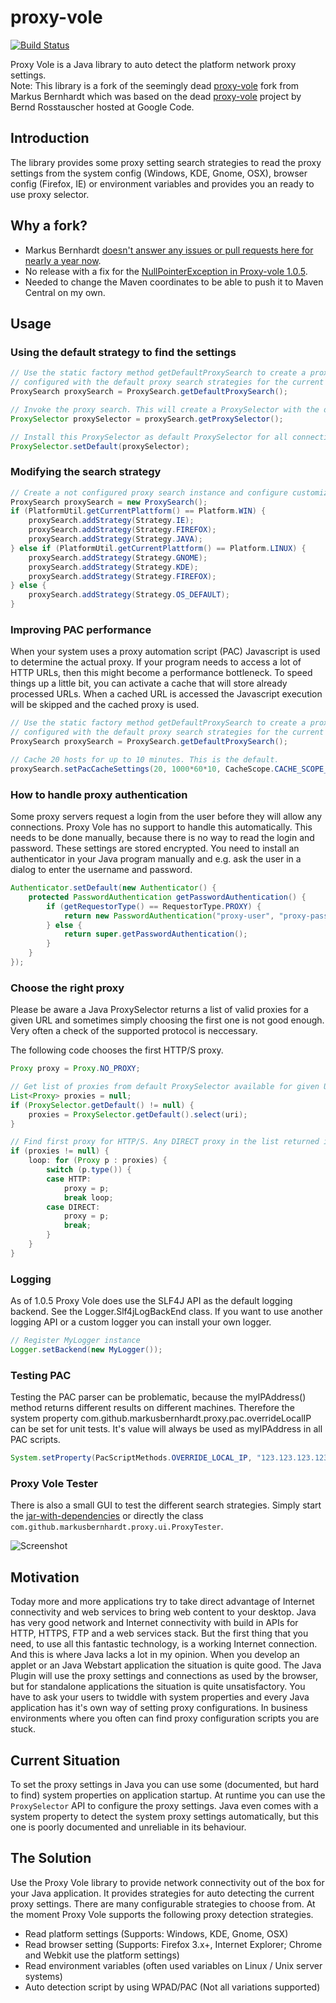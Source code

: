 # proxy-vole

[![Build Status](https://travis-ci.org/akuhtz/proxy-vole.svg?branch=travis)](https://travis-ci.org/akuhtz/proxy-vole)

Proxy Vole is a Java library to auto detect the platform network proxy settings.  
Note: This library is a fork of the seemingly dead [proxy-vole](https://github.com/MarkusBernhardt/proxy-vole)
fork from Markus Bernhardt which was based on the dead [proxy-vole](https://code.google.com/p/proxy-vole/) project 
by Bernd Rosstauscher hosted at Google Code.

## Introduction
The library provides some proxy setting search strategies to read the proxy settings from the system config 
(Windows, KDE, Gnome, OSX), browser config (Firefox, IE) or environment variables and provides you an ready to use proxy selector.

## Why a fork?
* Markus Bernhardt [doesn't answer any issues or pull requests here for nearly a year now](https://github.com/MarkusBernhardt/proxy-vole/issues/72#issuecomment-597141988).
* No release with a fix for the [NullPointerException in Proxy-vole 1.0.5](https://github.com/MarkusBernhardt/proxy-vole/issues/50).
* Needed to change the Maven coordinates to be able to push it to Maven Central on my own.

## Usage

### Using the default strategy to find the settings
```Java
// Use the static factory method getDefaultProxySearch to create a proxy search instance 
// configured with the default proxy search strategies for the current environment.
ProxySearch proxySearch = ProxySearch.getDefaultProxySearch();

// Invoke the proxy search. This will create a ProxySelector with the detected proxy settings.
ProxySelector proxySelector = proxySearch.getProxySelector();

// Install this ProxySelector as default ProxySelector for all connections.
ProxySelector.setDefault(proxySelector);
```

### Modifying the search strategy
```Java
// Create a not configured proxy search instance and configure customized proxy search strategies.
ProxySearch proxySearch = new ProxySearch();
if (PlatformUtil.getCurrentPlattform() == Platform.WIN) {
    proxySearch.addStrategy(Strategy.IE);
    proxySearch.addStrategy(Strategy.FIREFOX);
    proxySearch.addStrategy(Strategy.JAVA);
} else if (PlatformUtil.getCurrentPlattform() == Platform.LINUX) {
    proxySearch.addStrategy(Strategy.GNOME);
    proxySearch.addStrategy(Strategy.KDE);
    proxySearch.addStrategy(Strategy.FIREFOX);
} else {
    proxySearch.addStrategy(Strategy.OS_DEFAULT);
}
```

### Improving PAC performance
When your system uses a proxy automation script (PAC) Javascript is used to determine the actual proxy. 
If your program needs to access a lot of HTTP URLs, then this might become a performance bottleneck.
To speed things up a little bit, you can activate a cache that will store already processed URLs.
When a cached URL is accessed the Javascript execution will be skipped and the cached proxy is used.
```Java
// Use the static factory method getDefaultProxySearch to create a proxy search instance 
// configured with the default proxy search strategies for the current environment.
ProxySearch proxySearch = ProxySearch.getDefaultProxySearch();

// Cache 20 hosts for up to 10 minutes. This is the default.
proxySearch.setPacCacheSettings(20, 1000*60*10, CacheScope.CACHE_SCOPE_HOST);
```

### How to handle proxy authentication
Some proxy servers request a login from the user before they will allow any connections. Proxy Vole 
has no support to handle this automatically. This needs to be done manually, because there is no way to read 
the login and password. These settings are stored encrypted. You need to install an authenticator in your Java
program manually and e.g. ask the user in a dialog to enter the username and password.
```Java
Authenticator.setDefault(new Authenticator() {
    protected PasswordAuthentication getPasswordAuthentication() {
        if (getRequestorType() == RequestorType.PROXY) {
            return new PasswordAuthentication("proxy-user", "proxy-password".toCharArray());
        } else { 
            return super.getPasswordAuthentication();
        }
    }               
});
```

### Choose the right proxy
Please be aware a Java ProxySelector returns a list of valid proxies for a given URL and sometimes simply 
choosing the first one is not good enough. Very often a check of the supported protocol is neccessary.

The following code chooses the first HTTP/S proxy.
```Java
Proxy proxy = Proxy.NO_PROXY;

// Get list of proxies from default ProxySelector available for given URL
List<Proxy> proxies = null;
if (ProxySelector.getDefault() != null) {
    proxies = ProxySelector.getDefault().select(uri);
}

// Find first proxy for HTTP/S. Any DIRECT proxy in the list returned is only second choice
if (proxies != null) {
    loop: for (Proxy p : proxies) {
        switch (p.type()) {
        case HTTP:
            proxy = p;
            break loop;
        case DIRECT:
            proxy = p;
            break;
        }
    }
}
```

### Logging
As of 1.0.5 Proxy Vole does use the SLF4J API as the default logging backend. See the Logger.Slf4jLogBackEnd class.
If you want to use another logging API or a custom logger you can install your own logger.
```Java
// Register MyLogger instance 
Logger.setBackend(new MyLogger());
```

### Testing PAC
Testing the PAC parser can be problematic, because the myIPAddress() method returns different results on different machines.
Therefore the system property com.github.markusbernhardt.proxy.pac.overrideLocalIP can be set for unit tests.
It's value will always be used as myIPAddress in all PAC scripts.
```Java
System.setProperty(PacScriptMethods.OVERRIDE_LOCAL_IP, "123.123.123.123");
```

### Proxy Vole Tester
There is also a small GUI to test the different search strategies. Simply start the [jar-with-dependencies](http://search.maven.org/remotecontent?filepath=com/github/markusbernhardt/proxy-vole/1.0.5/proxy-vole-1.0.5-jar-with-dependencies.jar) 
or directly the class `com.github.markusbernhardt.proxy.ui.ProxyTester`.

![Screenshot](https://raw.githubusercontent.com/MarkusBernhardt/proxy-vole/master/src/site/screenshots/proxy-vole-tester.png "Proxy Vole Tester")

## Motivation
Today more and more applications try to take direct advantage of Internet connectivity and web services to bring web content
to your desktop. Java has very good network and Internet connectivity with build in APIs for HTTP, HTTPS, FTP and a web services stack.
But the first thing that you need, to use all this fantastic technology, is a working Internet connection. And this is where Java
lacks a lot in my opinion. When you develop an applet or an Java Webstart application the situation is quite good. The Java 
Plugin will use the proxy settings and connections as used by the browser, but for standalone applications the situation is 
quite unsatisfactory. You have to ask your users to twiddle with system properties and every Java application has 
it's own way of setting proxy configurations. In business environments where you often can find proxy configuration scripts you are stuck.

## Current Situation
To set the proxy settings in Java you can use some (documented, but hard to find) system properties on application startup. 
At runtime you can use the `ProxySelector` API to configure the proxy settings. Java even comes with a system property to 
detect the system proxy settings automatically, but this one is poorly documented and unreliable in its behaviour.

## The Solution
Use the Proxy Vole library to provide network connectivity out of the box for your Java application. It provides strategies 
for auto detecting the current proxy settings. There are many configurable strategies to choose from. At the moment Proxy Vole 
supports the following proxy detection strategies.

* Read platform settings (Supports: Windows, KDE, Gnome, OSX)
* Read browser setting (Supports: Firefox 3.x+, Internet Explorer; Chrome and Webkit use the platform settings)
* Read environment variables (often used variables on Linux / Unix server systems)
* Auto detection script by using WPAD/PAC (Not all variations supported)


